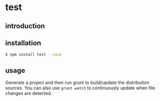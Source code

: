 test
======================

## introduction



## installation
```bash
$ npm install test --save
```

## usage
Generate a project and then run grunt to build/update the distribution sources.
You can also use `grunt watch` to continuously update when file changes are detected.